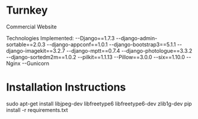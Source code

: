 # Turnkey
Commercial Website

Technologies Implemented:
--Django==1.7.3
--django-admin-sortable==2.0.3
--django-appconf==1.0.1
--django-bootstrap3==5.1.1
--django-imagekit==3.2.7
--django-mptt==0.7.4
--django-photologue==3.3.2
--django-sortedm2m==1.0.2
--pilkit==1.1.13
--Pillow==3.0.0
--six==1.10.0
--Nginx
--Gunicorn

# Installation Instructions
sudo apt-get install libjpeg-dev libfreetype6 libfreetype6-dev zlib1g-dev
pip install -r requirements.txt
